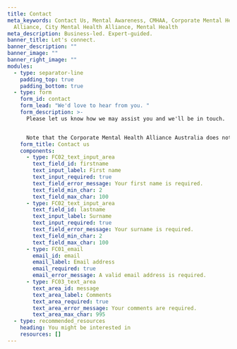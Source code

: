 ```yaml
---
title: Contact
meta_keywords: Contact Us, Mental Awareness, CMHAA, Corporate Mental Health
  Alliance, City Mental Health Alliance, Mental Health
meta_description: Business-led. Expert-guided.
banner_title: Let's connect.
banner_description: ""
banner_image: ""
banner_right_image: ""
modules:
  - type: separator-line
    padding_top: true
    padding_bottom: true
  - type: form
    form_id: contact
    form_lead: "We'd love to hear from you. "
    form_description: >-
      Please let us know how we may assist you and we'll be in touch. 


      Note that the Corporate Mental Health Alliance Australia does not provide direct crisis support. If you or someone you know needs immediate help, emergency support services can be found [here](https://www.blackdoginstitute.org.au/emergency-help/).
    form_title: Contact us
    components:
      - type: FC02_text_input_area
        text_field_id: firstname
        text_input_label: First name
        text_input_required: true
        text_field_error_message: Your first name is required.
        text_field_min_char: 2
        text_field_max_char: 100
      - type: FC02_text_input_area
        text_field_id: lastname
        text_input_label: Surname
        text_input_required: true
        text_field_error_message: Your surname is required.
        text_field_min_char: 2
        text_field_max_char: 100
      - type: FC01_email
        email_id: email
        email_label: Email address
        email_required: true
        email_error_message: A valid email address is required.
      - type: FC03_text_area
        text_area_id: message
        text_area_label: Comments
        text_area_required: true
        text_area_error_message: Your comments are required.
        text_area_max_char: 995
  - type: recommended_resources
    heading: You might be interested in
    resources: []
---
```

